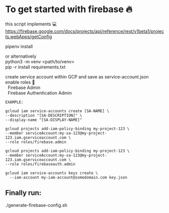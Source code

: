 # To get started with firebase 🔥

this script implements 💻
https://firebase.google.com/docs/projects/api/reference/rest/v1beta1/projects.webApps/getConfig

pipenv install

or alternatively  
 python3 -m venv <path/to/venv>  
 pip -r install requirements.txt

create service account within GCP and save as service-account.json  
enable roles 💁  
&nbsp;&nbsp;Firebase Admin  
&nbsp;&nbsp;Firebase Authentication Admin

    EXAMPLE:

    gcloud iam service-accounts create [SA-NAME] \
    --description "[SA-DESCRIPTION]" \
    --display-name "[SA-DISPLAY-NAME]"

    gcloud projects add-iam-policy-binding my-project-123 \
    --member serviceAccount:my-sa-123@my-project-123.iam.gserviceaccount.com \
    --role roles/firebase.admin

    gcloud projects add-iam-policy-binding my-project-123 \
    --member serviceAccount:my-sa-123@my-project-123.iam.gserviceaccount.com \
    --role roles/firebaseauth.admin

    gcloud iam service-accounts keys create \
      --iam-account my-iam-account@somedomain.com key.json

## Finally run:

./generate-firebase-config.sh

